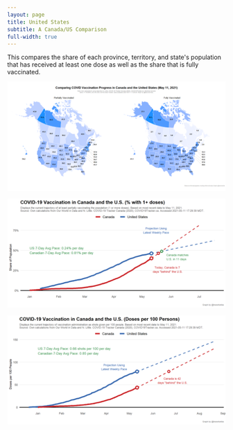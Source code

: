 ```yaml
---
layout: page
title: United States
subtitle: A Canada/US Comparison
full-width: true
---
```


This compares the share of each province, territory, and state's population that has received at least one dose as well as the share that is fully vaccinated.

![](Plots/COVID_vaccine_map_both.png)

![](Plots/pace_cdn_usa_projection.png)

![](Plots/pace_cdn_usa_projection_doses.png)
